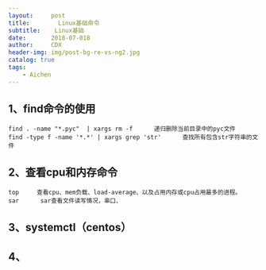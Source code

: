 ```yaml
---
layout:     post
title:        Linux基础命令
subtitle:    Linux基础
date:       2018-07-018
author:     CDX
header-img: img/post-bg-re-vs-ng2.jpg
catalog: true
tags:
    - Aichen
---
```

## 1、find命令的使用
```
find . -name "*.pyc"  | xargs rm -f      递归删除当前目录中的pyc文件
find -type f -name '*.*' | xargs grep 'str'      查找所有包含str字符串的文件
```
## 2、查看cpu和内存命令
```
top     查看cpu、mem负载、load-average、以及占用内存或cpu占用最多的进程。
sar      sar查看文件读写情况，串口、
```
## 3、systemctl（centos）
## 4、